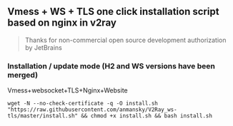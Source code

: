 ## Vmess + WS + TLS one click installation script based on nginx in v2ray


> Thanks for non-commercial open source development authorization by JetBrains

### Installation / update mode (H2 and WS versions have been merged)
Vmess+websocket+TLS+Nginx+Website
```
wget -N --no-check-certificate -q -O install.sh "https://raw.githubusercontent.com/anmansky/V2Ray_ws-tls/master/install.sh" && chmod +x install.sh && bash install.sh
```
